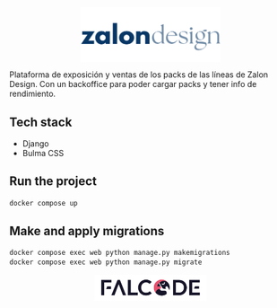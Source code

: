 <div style="display: flex; justify-content: center; align-items: center;">
  <img src="./staticfiles/img/zalon_design_logo.png" alt="zalon design logo" width="250"/>
</div>

Plataforma de exposición y ventas de los packs de las líneas de Zalon Design. Con un backoffice para poder cargar packs y tener info de rendimiento.

## Tech stack
- Django
- Bulma CSS

## Run the project
```bash
docker compose up
```

## Make and apply migrations
```bash
docker compose exec web python manage.py makemigrations
docker compose exec web python manage.py migrate
```

<div style="display: flex; justify-content: center; align-items: center;">
  <img src="./staticfiles/img/falcode_logo.svg" alt="falcode logo" width="200"/>
</div>